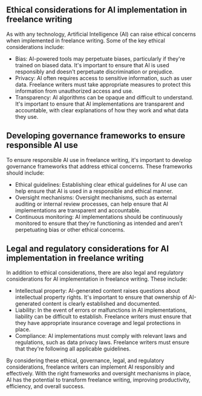 

Ethical considerations for AI implementation in freelance writing
-----------------------------------------------------------------

As with any technology, Artificial Intelligence (AI) can raise ethical concerns when implemented in freelance writing. Some of the key ethical considerations include:

* Bias: AI-powered tools may perpetuate biases, particularly if they're trained on biased data. It's important to ensure that AI is used responsibly and doesn't perpetuate discrimination or prejudice.
* Privacy: AI often requires access to sensitive information, such as user data. Freelance writers must take appropriate measures to protect this information from unauthorized access and use.
* Transparency: AI algorithms can be opaque and difficult to understand. It's important to ensure that AI implementations are transparent and accountable, with clear explanations of how they work and what data they use.

Developing governance frameworks to ensure responsible AI use
-------------------------------------------------------------

To ensure responsible AI use in freelance writing, it's important to develop governance frameworks that address ethical concerns. These frameworks should include:

* Ethical guidelines: Establishing clear ethical guidelines for AI use can help ensure that AI is used in a responsible and ethical manner.
* Oversight mechanisms: Oversight mechanisms, such as external auditing or internal review processes, can help ensure that AI implementations are transparent and accountable.
* Continuous monitoring: AI implementations should be continuously monitored to ensure that they're functioning as intended and aren't perpetuating bias or other ethical concerns.

Legal and regulatory considerations for AI implementation in freelance writing
------------------------------------------------------------------------------

In addition to ethical considerations, there are also legal and regulatory considerations for AI implementation in freelance writing. These include:

* Intellectual property: AI-generated content raises questions about intellectual property rights. It's important to ensure that ownership of AI-generated content is clearly established and documented.
* Liability: In the event of errors or malfunctions in AI implementations, liability can be difficult to establish. Freelance writers must ensure that they have appropriate insurance coverage and legal protections in place.
* Compliance: AI implementations must comply with relevant laws and regulations, such as data privacy laws. Freelance writers must ensure that they're following all applicable guidelines.

By considering these ethical, governance, legal, and regulatory considerations, freelance writers can implement AI responsibly and effectively. With the right frameworks and oversight mechanisms in place, AI has the potential to transform freelance writing, improving productivity, efficiency, and overall success.

